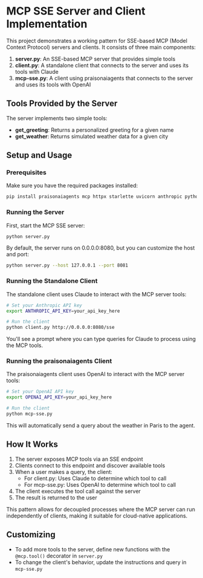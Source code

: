 # MCP SSE Server and Client Implementation

This project demonstrates a working pattern for SSE-based MCP (Model Context Protocol) servers and clients. It consists of three main components:

1. **server.py**: An SSE-based MCP server that provides simple tools
2. **client.py**: A standalone client that connects to the server and uses its tools with Claude
3. **mcp-sse.py**: A client using praisonaiagents that connects to the server and uses its tools with OpenAI

## Tools Provided by the Server

The server implements two simple tools:

- **get_greeting**: Returns a personalized greeting for a given name
- **get_weather**: Returns simulated weather data for a given city

## Setup and Usage

### Prerequisites

Make sure you have the required packages installed:

```bash
pip install praisonaiagents mcp httpx starlette uvicorn anthropic python-dotenv
```

### Running the Server

First, start the MCP SSE server:

```bash
python server.py
```

By default, the server runs on 0.0.0.0:8080, but you can customize the host and port:

```bash
python server.py --host 127.0.0.1 --port 8081
```

### Running the Standalone Client

The standalone client uses Claude to interact with the MCP server tools:

```bash
# Set your Anthropic API key
export ANTHROPIC_API_KEY=your_api_key_here

# Run the client
python client.py http://0.0.0.0:8080/sse
```

You'll see a prompt where you can type queries for Claude to process using the MCP tools.

### Running the praisonaiagents Client

The praisonaiagents client uses OpenAI to interact with the MCP server tools:

```bash
# Set your OpenAI API key
export OPENAI_API_KEY=your_api_key_here

# Run the client
python mcp-sse.py
```

This will automatically send a query about the weather in Paris to the agent.

## How It Works

1. The server exposes MCP tools via an SSE endpoint
2. Clients connect to this endpoint and discover available tools
3. When a user makes a query, the client:
   - For client.py: Uses Claude to determine which tool to call
   - For mcp-sse.py: Uses OpenAI to determine which tool to call
4. The client executes the tool call against the server
5. The result is returned to the user

This pattern allows for decoupled processes where the MCP server can run independently of clients, making it suitable for cloud-native applications.

## Customizing

- To add more tools to the server, define new functions with the `@mcp.tool()` decorator in `server.py`
- To change the client's behavior, update the instructions and query in `mcp-sse.py` 